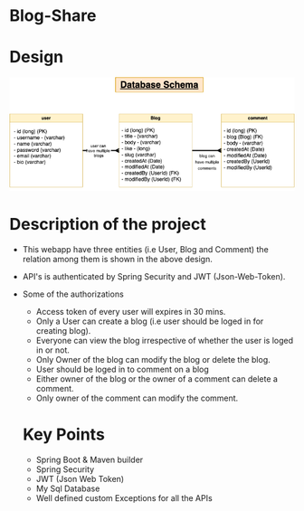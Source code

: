 Blog-Share
===

# Design
<img src="DB Schema.png" alt=""> 

# Description of the project
- This webapp have three entities (i.e User, Blog and Comment) the relation among them is shown in the above design.
- API's is authenticated by Spring Security and JWT (Json-Web-Token).
- Some of the authorizations
  - Access token of every user will expires in 30 mins.
  - Only a User can create a blog (i.e user should be loged in for creating blog).
  - Everyone can view the blog irrespective of whether the user is loged in or not.
  - Only Owner of the blog can modify the blog or delete the blog.
  - User should be loged in to comment on a blog
  - Either owner of the blog or the owner of a comment can delete a comment.
  - Only owner of the comment can modify the comment.
  
  
  # Key Points
  - Spring Boot & Maven builder
  - Spring Security
  - JWT (Json Web Token)
  - My Sql Database
  - Well defined custom Exceptions for all the APIs
